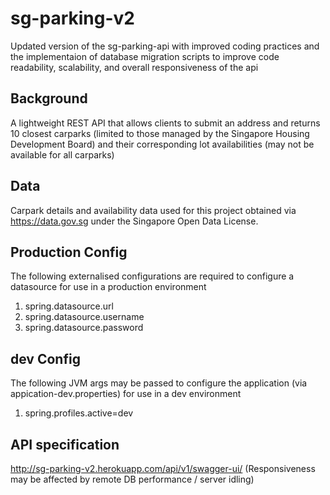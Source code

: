 # sg-parking-v2
Updated version of the sg-parking-api with improved coding practices 
and the implementaion of database migration scripts 
to improve code readability, scalability, and overall responsiveness of the api 

## Background
A lightweight REST API that allows clients to submit an address and returns 10 closest carparks 
(limited to those managed by the Singapore Housing Development Board) and their corresponding lot availabilities 
(may not be available for all carparks)

## Data
Carpark details and availability data used for this project obtained via https://data.gov.sg under the Singapore Open Data License.

## Production Config
The following externalised configurations are required to configure a datasource for use in a production environment
1. spring.datasource.url
2. spring.datasource.username
3. spring.datasource.password

## dev Config
The following JVM args may be passed to configure the application (via appication-dev.properties) 
for use in a dev environment
1. spring.profiles.active=dev

## API specification
http://sg-parking-v2.herokuapp.com/api/v1/swagger-ui/
(Responsiveness may be affected by remote DB performance / server idling)

